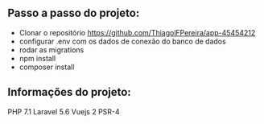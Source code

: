 ## Passo a passo do projeto:

- Clonar o repositório https://github.com/ThiagolFPereira/app-45454212
- configurar .env com os dados de conexão do banco de dados
- rodar as migrations
- npm install
- composer install

## Informações do projeto:

PHP 7.1
Laravel 5.6
Vuejs 2
PSR-4
